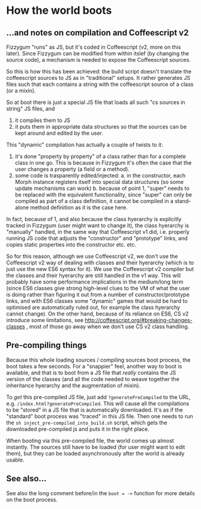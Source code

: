How the world boots
========
...and notes on compilation and Coffeescript v2
---

Fizzygum "runs" as JS, but it's coded in Coffeescript (v2, more on this later). Since Fizzygum can be modified from within itslef (by changing the source code), a mechanism is needed to expose the Coffeescript sources.

So this is how this has been achieved: the build script doesn't translate the coffeescript sources to JS as in "traditional" setups. It rather generates JS files such that each contains a string with the coffeescript source of a class (or a mixin).

So at boot there is just a special JS file that loads all such "cs sources in string" JS files, and
1) it compiles them to JS
2) it puts them in appropriate data structures so that the sources can be kept around and edited by the user.

This "dynamic" compilation has actually a couple of twists to it:

1. it's done "property by property" of a class rather than for a complete class in one go. This is because in Fizzygum it's often the case that the user changes a property (a field or a method).
2. some code is trasparently edited/injected:
   a. in the constructor, each Morph instance registers itself into special data structures (so some update mechanisms can work)
   b. because of point 1, "super" needs to be replaced with the equivalent functionality, since "super" can only be compiled as part of a class definition, it cannot be compiled in a stand-alone method definition as it is the case here.

In fact, because of 1, and also because the class hyerarchy is explicitly tracked in Fizzygum (user might want to change it), the class hyerarchy is "manually" handled, in the same way that Coffeescript v1 did, i.e. properly running JS code that adjusts the "constructor" and "prototype" links, and copies static properties into the constructor etc. etc.

So for this reason, although we use Coffeescript v2, we don't use the Coffeescript v2 way of dealing with classes and their hyerarchy (which is to just use the new ES6 syntax for it). We use the Coffeescript v2 compiler but the classes and their hyerarchy are still handled in the v1 way. This will probably have some performance implications in the medium/long term (since ES6 classes give strong high-level clues to the VM of what the user is doing rather than figuring it out from a number of constructor/prototype links, and with ES6 classes some "dynamic" games that would be hard to optimised are automatically ruled out, for example the class hyerarchy cannot change). On the other hand, because of its reliance on ES6, CS v2 introduce some limitations, see http://coffeescript.org/#breaking-changes-classes , most of those go away when we don't use CS v2 class handling.

Pre-compiling things
---
Because this whole loading sources / compiling sources boot process, the boot takes a few seconds. For a "snappier" feel, another way to boot is available, and that is to boot from a JS file that _really_ contains the JS version of the classes (and all the code needed to weave together the inheritance hyerarchy and the augmentation of mixin).

To _get_ this pre-compiled JS file, just add ```?generatePreCompiled``` to the URL, e.g. ```/index.html?generatePreCompiled```. This will cause all the compilations to be "stored" in a JS file that is automatically downloaded. It's as if the "standard" boot process was "traced" in this JS file. Then one needs to run the ```sh inject_pre-compiled_into_build.sh``` script, which gets the downloaded pre-compiled js and puts it in the right place.

When booting via this pre-compiled file, the world comes up almost instantly. The sources still have to be loaded (for user might want to edit them), but they can be loaded asynchronously after the world is already usable.

See also...
----
See also the long comment before/in the ```boot = ->``` function for more details on the boot process.



